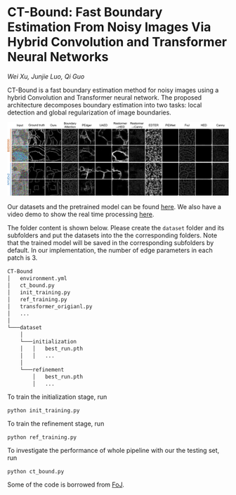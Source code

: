 # CT-Bound: Fast Boundary Estimation From Noisy Images Via Hybrid Convolution and Transformer Neural Networks

*Wei Xu, Junjie Luo, Qi Guo*

CT-Bound is a fast boundary estimation method for noisy images using a hybrid Convolution and Transformer neural network. The proposed architecture decomposes boundary estimation into two tasks: local detection and global regularization of image boundaries. 

![Qualitative comparison](/pic/comparison.png "Qualitative comparison")

Our datasets and the pretrained model can be found <a href="https://drive.google.com/drive/folders/19TFgtBi1XZiea0ilWVbKvpalh4g7k8ZH?usp=drive_link" title="CT-Bound datasets">here</a>. We also have a video demo to show the real time processing <a href="https://youtu.be/Vox1iI4VrHM" title="CT-Bound video demo">here</a>. 

The folder content is shown below. Please create the ``dataset`` folder and its subfolders and put the datasets into the the corresponding folders. Note that the trained model will be saved in the corresponding subfolders by default. In our implementation, the number of edge parameters in each patch is 3. 

```
CT-Bound
│   environment.yml
│   ct_bound.py
│   init_training.py
│   ref_training.py
│   transformer_origianl.py
│   ...
│
└───dataset
    │
    └───initialization
    │   │   best_run.pth
    │   │   ...
    │
    └───refinement
        │   best_run.pth
        │   ...
```

To train the initialization stage, run

    python init_training.py

To train the refinement stage, run

    python ref_training.py

To investigate the performance of whole pipeline with our the testing set, run

    python ct_bound.py

Some of the code is borrowed from <a href="https://github.com/dorverbin/fieldofjunctions/tree/main" title="fieldofjunctions">FoJ</a>.